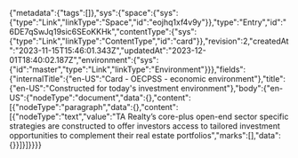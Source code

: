 {"metadata":{"tags":[]},"sys":{"space":{"sys":{"type":"Link","linkType":"Space","id":"eojhq1xf4v9y"}},"type":"Entry","id":"6DE7qSwJq19sic6SEoKKHk","contentType":{"sys":{"type":"Link","linkType":"ContentType","id":"card"}},"revision":2,"createdAt":"2023-11-15T15:46:01.343Z","updatedAt":"2023-12-01T18:40:02.187Z","environment":{"sys":{"id":"master","type":"Link","linkType":"Environment"}}},"fields":{"internalTitle":{"en-US":"Card - OECPSS - economic environment"},"title":{"en-US":"Constructed for today's investment environment"},"body":{"en-US":{"nodeType":"document","data":{},"content":[{"nodeType":"paragraph","data":{},"content":[{"nodeType":"text","value":"TA Realty’s core-plus open-end sector specific strategies are constructed to offer investors access to tailored investment opportunities to complement their real estate portfolios","marks":[],"data":{}}]}]}}}}